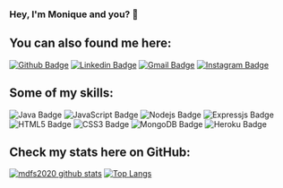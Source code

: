 ### Hey, I'm Monique and you? 👋

## You can also found me here:

[![Github Badge](https://img.shields.io/badge/GitHub-100000?style=for-the-badge&logo=github&logoColor=white&link=https://github.com/mdfs2020)](https://github.com/mdfs2020) [![Linkedin Badge](https://img.shields.io/badge/LinkedIn-0077B5?style=for-the-badge&logo=linkedin&logoColor=white&link=https://www.linkedin.com/in/monique-simões-408458117/)](https://www.linkedin.com/in/monique-simões-408458117/) [![Gmail Badge](https://img.shields.io/badge/Gmail-D14836?style=for-the-badge&logo=gmail&logoColor=white&link=mailto:moniquedalia0@gmail.com)](mailto:moniquedalia0@gmail.com) [![Instagram Badge](https://img.shields.io/badge/Instagram-E4405F?style=for-the-badge&logo=instagram&logoColor=white&link=https://www.instagram.com/moniquefsimoes)](https://www.instagram.com/moniquefsimoes)

## Some of my skills:

![Java Badge](https://img.shields.io/badge/Java-E34F26?style=for-the-badge&logo=java&logoColor=white) ![JavaScript Badge](https://img.shields.io/badge/JavaScript-F7DF1E?style=for-the-badge&logo=javascript&logoColor=black) ![Nodejs Badge](https://img.shields.io/badge/Node.js-43853D?style=for-the-badge&logo=node.js&logoColor=white) ![Expressjs Badge](https://img.shields.io/badge/Express.js-404D59?style=for-the-badge)
![HTML5 Badge](https://img.shields.io/badge/HTML5-E34F26?style=for-the-badge&logo=html5&logoColor=black) 
![CSS3 Badge](https://img.shields.io/badge/CSS3-1572B6?style=for-the-badge&logo=css3&logoColor=white) 
![MongoDB Badge](https://img.shields.io/badge/MongoDB-4EA94B?style=for-the-badge&logo=mongodb&logoColor=black) ![Heroku Badge](https://img.shields.io/badge/Heroku-430098?style=for-the-badge&logo=heroku&logoColor=white)

## Check my stats here on GitHub:

[![mdfs2020 github stats](https://github-readme-stats.vercel.app/api?username=mdfs2020&show_icons=true&theme=onedark)](https://github.com/mdfs2020/mdfs2020) [![Top Langs](https://github-readme-stats.vercel.app/api/top-langs/?username=mdfs2020&layout=compact&theme=onedark)](https://github.com/mdfs2020/mdfs2020)
